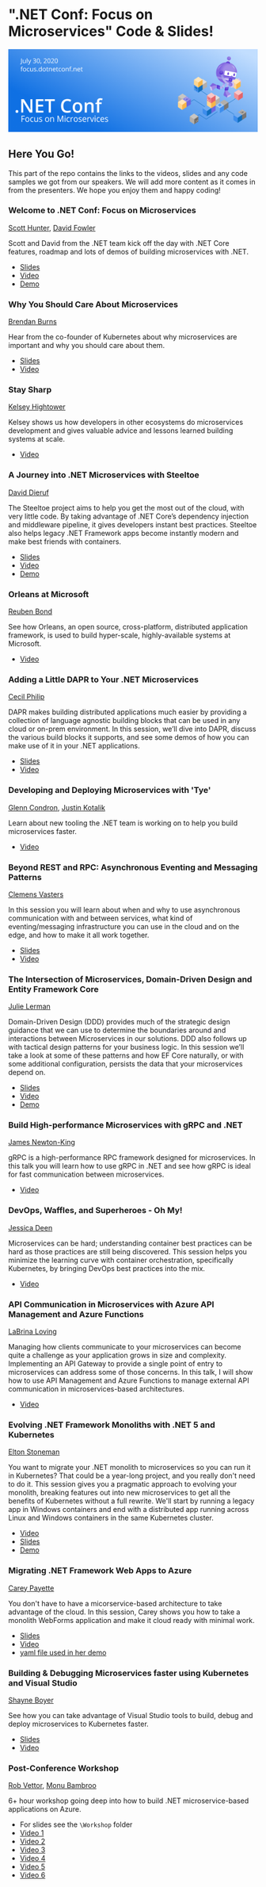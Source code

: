 # ".NET Conf: Focus on Microservices" Code & Slides!
[![](../Creative/550x182.png)](https://focus.dotnetconf.net)

## Here You Go!

This part of the repo contains the links to the videos, slides and any code samples we got from our speakers. We will add more content as it comes in from the presenters. We hope you enjoy them and happy coding!

### Welcome to .NET Conf: Focus on Microservices
[Scott Hunter](https://twitter.com/coolcsh), [David Fowler](https://twitter.com/davidfowl)  

Scott and David from the .NET team kick off the day with .NET Core features, roadmap and lots of demos of building microservices with .NET.

- [Slides](dotNETMicroservices_Welcome.pptx)   
- [Video](https://youtu.be/ZEvoxXnsbbU)
- [Demo](https://github.com/dotnet-presentations/dotNETConf/tree/master/2020/FocusOnMicroservices/keynote)

### Why You Should Care About Microservices 
[Brendan Burns](https://twitter.com/brendandburns)  

Hear from the co-founder of Kubernetes about why microservices are important and why you should care about them.

- [Slides](WhyMicroservices.pptx)
- [Video](https://youtu.be/7hY6fggwHqU)

### Stay Sharp 
[Kelsey Hightower](https://twitter.com/kelseyhightower)  

Kelsey shows us how developers in other ecosystems do microservices development and gives valuable advice and lessons learned building systems at scale.  

- [Video](https://youtu.be/x_IGNq4snx8)

### A Journey into .NET Microservices with Steeltoe 
[David Dieruf](https://twitter.com/DierufDavid)

The Steeltoe project aims to help you get the most out of the cloud, with very little code. By taking advantage of .NET Core’s dependency injection and middleware pipeline, it gives developers instant best practices. Steeltoe also helps legacy .NET Framework apps become instantly modern and make best friends with containers.

- [Slides](David-Dieruf-Microservices-And-Steeltoe.pdf)
- [Video](https://youtu.be/3meYereHHtM)
- [Demo](https://github.com/ddieruf/Steeltoe-Basic-API) 

### Orleans at Microsoft
[Reuben Bond](https://twitter.com/reubenbond)  

See how Orleans, an open source, cross-platform, distributed application framework, is used to build hyper-scale, highly-available systems at Microsoft.

- [Video](https://youtu.be/KhgYlvGLv9c)

### Adding a Little DAPR to Your .NET Microservices 
[Cecil Philip](https://twitter.com/cecilphillip)  

DAPR makes building distributed applications much easier by providing a collection of language agnostic building blocks that can be used in any cloud or on-prem environment. In this session, we’ll dive into DAPR, discuss the various build blocks it supports, and see some demos of how you can make use of it in your .NET applications.

- [Slides](AddingDAPR-DotNETConf.pptx)
- [Video](https://youtu.be/g-gOlkD9lKs)

### Developing and Deploying Microservices with 'Tye' 
[Glenn Condron](https://twitter.com/condrong), [Justin Kotalik](https://twitter.com/JustinKotalik)  

Learn about new tooling the .NET team is working on to help you build microservices faster.

- [Video](https://youtu.be/MMIUpYOQq5Y)

### Beyond REST and RPC: Asynchronous Eventing and Messaging Patterns
[Clemens Vasters](https://twitter.com/clemensv/)  

In this session you will learn about when and why to use asynchronous communication with and between services, what kind of eventing/messaging infrastructure you can use in the cloud and on the edge, and how to make it all work together.

- [Slides](Beyond-REST-and-RPC-Asynchronous-Eventing-and-Messaging-Patterns.pptx)
- [Video](https://youtu.be/6zs-PhgfLU4)

### The Intersection of Microservices, Domain-Driven Design and Entity Framework Core 
[Julie Lerman](https://twitter.com/julielerman)  

Domain-Driven Design (DDD) provides much of the strategic design guidance that we can use to determine the boundaries around and interactions between Microservices in our solutions. DDD also follows up with tactical design patterns for your business logic. In this session we’ll take a look at some of these patterns and how EF Core naturally, or with some additional configuration, persists the data that your microservices depend on.

- [Slides](lerman_ef_ddd_microservices.pdf)
- [Video](https://youtu.be/DG8Qe7TJiIE)
- [Demo](https://github.com/julielerman/dotnetconfms2020)

### Build High-performance Microservices with gRPC and .NET 
[James Newton-King](https://twitter.com/JamesNK)  

gRPC is a high-performance RPC framework designed for microservices. In this talk you will learn how to use gRPC in .NET and see how gRPC is ideal for fast communication between microservices.

- [Video](https://youtu.be/HVq4TstHCEs)

### DevOps, Waffles, and Superheroes - Oh My!
[Jessica Deen](https://twitter.com/jldeen)  

Microservices can be hard; understanding container best practices can be hard as those practices are still being discovered. This session helps you minimize the learning curve with container orchestration, specifically Kubernetes, by bringing DevOps best practices into the mix.

- [Video](https://youtu.be/5BkKjTxIokU)

### API Communication in Microservices with Azure API Management and Azure Functions
[LaBrina Loving](https://twitter.com/chixcancode)

Managing how clients communicate to your microservices can become quite a challenge as your application grows in size and complexity.  Implementing an API Gateway to provide a single point of entry to microservices can address some of those concerns.  In this talk, I will show how to use API Management and Azure Functions to manage external API communication in microservices-based architectures.

- [Video](https://youtu.be/YLMsAMvY4KA)

### Evolving .NET Framework Monoliths with .NET 5 and Kubernetes
[Elton Stoneman](https://twitter.com/EltonStoneman)  

You want to migrate your .NET monolith to microservices so you can run it in Kubernetes? That could be a year-long project, and you really don't need to do it. This session gives you a pragmatic approach to evolving your monolith, breaking features out into new microservices to get all the benefits of Kubernetes without a full rewrite. We'll start by running a legacy app in Windows containers and end with a distributed app running across Linux and Windows containers in the same Kubernetes cluster.

- [Video](https://youtu.be/Wbjh4T-cdv8)
- [Slides](evolving-monoliths-dotnet5-kubernetes.pptx)
- [Demo](https://github.com/sixeyed/presentations/tree/master/dotnetconf/2020/microservices)

### Migrating .NET Framework Web Apps to Azure
[Carey Payette](https://twitter.com/careypayette)  

You don't have to have a micorservice-based architecture to take advantage of the cloud. In this session, Carey shows you how to take a monolith WebForms application and make it cloud ready with minimal work.

- [Slides](migratingdotnettothecloud.pdf)
- [Video](https://youtu.be/UT_Fd-Pkiuw)
- [yaml file used in her demo](proddeploy.yml)

### Building & Debugging Microservices faster using Kubernetes and Visual Studio
[Shayne Boyer](https://twitter.com/spboyer)

See how you can take advantage of Visual Studio tools to build, debug and deploy microservices to Kubernetes faster.

- [Slides](DevelopDebugMicroservices.pptx)
- [Video](https://youtu.be/98nIvg7ne7Q)

### Post-Conference Workshop
[Rob Vettor](https://twitter.com/robvettor), [Monu Bambroo](https://twitter.com/BambrooMonu) 

6+ hour workshop going deep into how to build .NET microservice-based applications on Azure. 

- For slides see the `\Workshop` folder
- [Video 1](https://www.youtube.com/watch?v=jMDufMYAsmw&list=PLdo4fOcmZ0oUc2ShrReCS7KoBbPEONE0p&index=17&t=0s)
- [Video 2](https://www.youtube.com/watch?v=u7MM21aIsqk&list=PLdo4fOcmZ0oUc2ShrReCS7KoBbPEONE0p&index=18&t=0s)
- [Video 3](https://www.youtube.com/watch?v=iL3Kxd4Auys&list=PLdo4fOcmZ0oUc2ShrReCS7KoBbPEONE0p&index=19&t=0s)
- [Video 4](https://www.youtube.com/watch?v=3G7NB4waGbk&list=PLdo4fOcmZ0oUc2ShrReCS7KoBbPEONE0p&index=20&t=0s)
- [Video 5](https://www.youtube.com/watch?v=qwEfynnevEU&list=PLdo4fOcmZ0oUc2ShrReCS7KoBbPEONE0p&index=21&t=0s)
- [Video 6](https://www.youtube.com/watch?v=7kVmb747vfM&list=PLdo4fOcmZ0oUc2ShrReCS7KoBbPEONE0p&index=22&t=0s)
